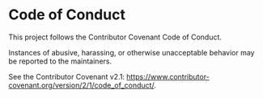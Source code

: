 # Code of Conduct

This project follows the Contributor Covenant Code of Conduct.

Instances of abusive, harassing, or otherwise unacceptable behavior may be reported to the maintainers.

See the Contributor Covenant v2.1: <https://www.contributor-covenant.org/version/2/1/code_of_conduct/>.
